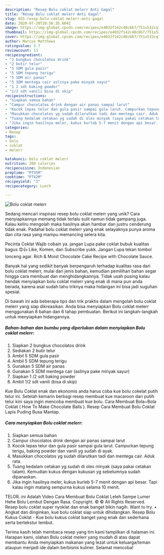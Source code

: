 ```yaml
---
description: "Resep Bolu coklat melerr Anti Gagal"
title: "Resep Bolu coklat melerr Anti Gagal"
slug: 655-resep-bolu-coklat-melerr-anti-gagal
date: 2020-07-20T20:56:35.604Z
image: https://img-global.cpcdn.com/recipes/e4032f142c48c6b7/751x532cq70/bolu-coklat-melerr-foto-resep-utama.jpg
thumbnail: https://img-global.cpcdn.com/recipes/e4032f142c48c6b7/751x532cq70/bolu-coklat-melerr-foto-resep-utama.jpg
cover: https://img-global.cpcdn.com/recipes/e4032f142c48c6b7/751x532cq70/bolu-coklat-melerr-foto-resep-utama.jpg
author: Marcus Matthews
ratingvalue: 3.7
reviewcount: 13
recipeingredient:
- "2 bungkus chocolatos drink"
- "2 butir telur"
- "5 SDM gula pasir"
- "5 SDM tepung terigu"
- "5 SDM air panas"
- "5 SDM mentega cair aslinya pake minyak sayur"
- "1 2 sdt baking powder"
- "1/2 sdt vanili bisa di skip"
recipeinstructions:
- "Siapkan semua bahan"
- "Campur chocolatos drink dengan air panas sampai larut"
- "Kocok lepas telur dan gula pasir sampai gula larut. Campurkan tepung terigu, baking powder dan vanili yg sudah di ayak."
- "Masukkan chocolatos yg sudah dilarutkan tadi dan mentega cair. Aduk rata."
- "Tuang kedalam cetakan yg sudah di oles minyak (saya pakai cetakan talam). Kemudian kukus dengan kukusan yg sebelumnya sudah dipanaskan."
- "Jika ingin hasilnya meler, kukus kurleb 5-7 menit dengan api besar. Tapi kalau ingin matang sempurna kukus selama 10 menit."
categories:
- Resep
tags:
- bolu
- coklat
- melerr

katakunci: bolu coklat melerr 
nutrition: 260 calories
recipecuisine: Indonesian
preptime: "PT35M"
cooktime: "PT42M"
recipeyield: "3"
recipecategory: Lunch

---
```



![Bolu coklat melerr](https://img-global.cpcdn.com/recipes/e4032f142c48c6b7/751x532cq70/bolu-coklat-melerr-foto-resep-utama.jpg)

Sedang mencari inspirasi resep bolu coklat melerr yang unik? Cara menyiapkannya memang tidak terlalu sulit namun tidak gampang juga. Kalau keliru mengolah maka hasilnya akan hambar dan justru cenderung tidak enak. Padahal bolu coklat melerr yang enak selayaknya punya aroma dan cita rasa yang mampu memancing selera kita.

Pecinta Coklat Wajib cobain ya. jangan Lupa pake coklat bubuk kualitas bagus 😍👍 Like, Komen, dan Subscribe yukk. Jangan Lupa tekan tombol lonceng agar. Rich &amp; Moist Chocolate Cake Recipe with Chocolate Sauce.

Banyak hal yang sedikit banyak berpengaruh terhadap kualitas rasa dari bolu coklat melerr, mulai dari jenis bahan, kemudian pemilihan bahan segar hingga cara membuat dan menghidangkannya. Tidak usah pusing kalau hendak menyiapkan bolu coklat melerr yang enak di mana pun anda berada, karena asal sudah tahu triknya maka hidangan ini bisa jadi suguhan spesial.


Di bawah ini ada beberapa tips dan trik praktis dalam mengolah bolu coklat melerr yang siap dikreasikan. Anda bisa menyiapkan Bolu coklat melerr menggunakan 8 bahan dan 6 tahap pembuatan. Berikut ini langkah-langkah untuk menyiapkan hidangannya.

<!--inarticleads1-->

##### Bahan-bahan dan bumbu yang diperlukan dalam menyiapkan Bolu coklat melerr:

1. Siapkan 2 bungkus chocolatos drink
1. Sediakan 2 butir telur
1. Ambil 5 SDM gula pasir
1. Ambil 5 SDM tepung terigu
1. Gunakan 5 SDM air panas
1. Gunakan 5 SDM mentega cair (aslinya pake minyak sayur)
1. Siapkan 1 /2 sdt baking powder
1. Ambil 1/2 sdt vanili (bisa di skip)


Kue Bolu Coklat enak dan ekonomis anda harus coba kue bolu cokelat putih telur ini. Setelah kemarin berbagi resep membuat kue macaroon dari putih telur kini saya ingin mencoba membuat kue bolu. Cara Membuat Bola~Bola Coklat ( How To Make Chocolate Balls ). Resep Cara Membuat Bolu Coklat Lapis Puding Busa Mantap. 

<!--inarticleads2-->

##### Cara menyiapkan Bolu coklat melerr:

1. Siapkan semua bahan
1. Campur chocolatos drink dengan air panas sampai larut
1. Kocok lepas telur dan gula pasir sampai gula larut. Campurkan tepung terigu, baking powder dan vanili yg sudah di ayak.
1. Masukkan chocolatos yg sudah dilarutkan tadi dan mentega cair. Aduk rata.
1. Tuang kedalam cetakan yg sudah di oles minyak (saya pakai cetakan talam). Kemudian kukus dengan kukusan yg sebelumnya sudah dipanaskan.
1. Jika ingin hasilnya meler, kukus kurleb 5-7 menit dengan api besar. Tapi kalau ingin matang sempurna kukus selama 10 menit.


TELOR. ini Adalah Video Cara Membuat Bolu Coklat Leleh Sampe Lumer Hehe Bolu Lembut Dengan Rasa. Copyright. © © All Rights Reserved. Resep bolu coklat super nyoklat dan enak banget bikin nagih. Want to try. • Angkat dan dinginkan, kue bolu coklat siap untuk dihidangkan. Resep Bolu Kukus Coklat - Kue bolu kukus coklat banget yang enak dan sederhana serta bertekstur lembut. 

Terima kasih telah membaca resep yang tim kami tampilkan di halaman ini. Harapan kami, olahan Bolu coklat melerr yang mudah di atas dapat membantu Anda menyiapkan makanan yang lezat untuk keluarga/teman ataupun menjadi ide dalam berbisnis kuliner. Selamat mencoba!
